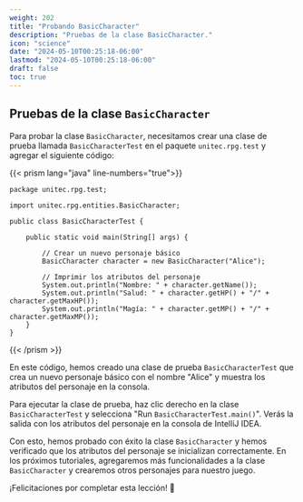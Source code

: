 ```yaml
---
weight: 202
title: "Probando BasicCharacter"
description: "Pruebas de la clase BasicCharacter."
icon: "science"
date: "2024-05-10T00:25:18-06:00"
lastmod: "2024-05-10T00:25:18-06:00"
draft: false
toc: true
---
```


## Pruebas de la clase `BasicCharacter`

Para probar la clase `BasicCharacter`, necesitamos crear una clase de prueba llamada `BasicCharacterTest` en el
paquete `unitec.rpg.test` y agregar el siguiente código:

{{< prism lang="java" line-numbers="true">}}

    package unitec.rpg.test;

    import unitec.rpg.entities.BasicCharacter;

    public class BasicCharacterTest {

        public static void main(String[] args) {

            // Crear un nuevo personaje básico
            BasicCharacter character = new BasicCharacter("Alice");

            // Imprimir los atributos del personaje
            System.out.println("Nombre: " + character.getName());
            System.out.println("Salud: " + character.getHP() + "/" + character.getMaxHP());
            System.out.println("Magía: " + character.getMP() + "/" + character.getMaxMP());
        }
    }

{{< /prism >}}

En este código, hemos creado una clase de prueba `BasicCharacterTest` que crea un nuevo personaje básico con el nombre
"Alice" y muestra los atributos del personaje en la consola.

Para ejecutar la clase de prueba, haz clic derecho en la clase `BasicCharacterTest` y selecciona "Run
`BasicCharacterTest.main()`". Verás la salida con los atributos del personaje en la consola de IntelliJ IDEA.

Con esto, hemos probado con éxito la clase `BasicCharacter` y hemos verificado que los atributos del personaje se
inicializan correctamente. En los próximos tutoriales, agregaremos más funcionalidades a la clase `BasicCharacter` y
crearemos otros personajes para nuestro juego.

¡Felicitaciones por completar esta lección! 🎉